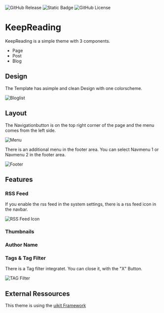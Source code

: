 ![GitHub Release](https://img.shields.io/github/v/release/cheinisch/KeepReading-Automad??style=for-the-badge&include_prereleases&display_name=release&logo=grav&color=purple) ![Static Badge](https://img.shields.io/badge/Version_3.19.2-uikit?style=for-the-badge&logo=uikit&logoColor=white&label=uikit&color=blue) ![GitHub License](https://img.shields.io/github/license/cheinisch/Keepreading-Automad?style=for-the-badge)




# KeepReading

KeepReading is a simple theme with 3 components.
- Page
- Post
- Blog
  
## Design

The Template has asimple and clean Design  with one colorscheme.

![Bloglist](https://dev.heinisch-design.de/demo/shared/keepreading/bloglist.png)

## Layout

The Navigationbutton is on the top right corner of the page and the menu comes from the left side.

![Menu](https://dev.heinisch-design.de/demo/shared/keepreading/sidebar.png)

There is an additional menu in the footer area. You can select Navmenu 1 or Navmenu 2 in the footer area.

![Footer](https://dev.heinisch-design.de/demo/shared/keepreading/footermenu.png)

## Features

### RSS Feed
If you enable the rss feed in the system settings, there is a rss feed icon in the navbar.

![RSS Feed Icon](https://dev.heinisch-design.de/demo/shared/keepreading/rss.png)

### Thumbnails

### Author Name

### Tags & Tag Filter

There is a Tag filter integratet. You can close it, with the "X" Button.

![TAG Filter](https://dev.heinisch-design.de/demo/shared/keepreading/tagfilter.png)



External Ressources
---
This theme is using the [uikit Framework](https://getuikit.com)

